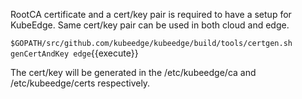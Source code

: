 RootCA certificate and a cert/key pair is required to have a setup for KubeEdge. Same cert/key pair can be used in both cloud and edge.

`$GOPATH/src/github.com/kubeedge/kubeedge/build/tools/certgen.sh genCertAndKey edge`{{execute}}

The cert/key will be generated in the /etc/kubeedge/ca and /etc/kubeedge/certs respectively.